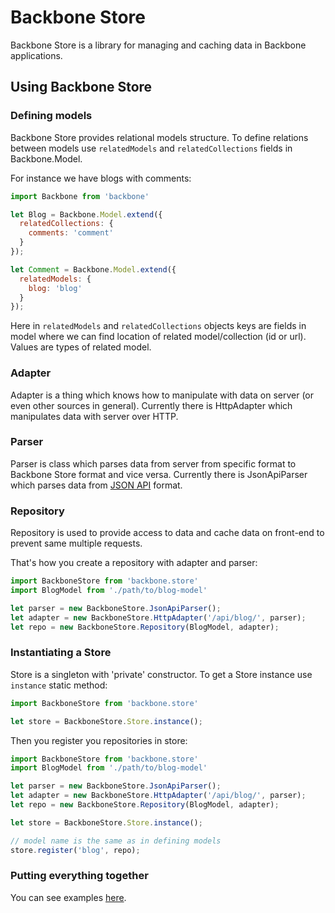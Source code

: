# Backbone Store

Backbone Store is a library for managing and caching data in Backbone applications.

## Using Backbone Store

### Defining models

Backbone Store provides relational models structure. To define relations between models use `relatedModels` and
`relatedCollections` fields in Backbone.Model.

For instance we have blogs with comments:

```javascript
import Backbone from 'backbone'

let Blog = Backbone.Model.extend({
  relatedCollections: {
    comments: 'comment'
  }
});

let Comment = Backbone.Model.extend({
  relatedModels: {
    blog: 'blog'
  }
});
```

Here in `relatedModels` and `relatedCollections` objects keys are fields in model where we can find location of related
model/collection (id or url). Values are types of related model.

### Adapter

Adapter is a thing which knows how to manipulate with data on server (or even other sources in general). Currently there
is HttpAdapter which manipulates data with server over HTTP.

### Parser

Parser is class which parses data from server from specific format to Backbone Store format and vice versa. Currently
there is JsonApiParser which parses data from [JSON API](http://jsonapi.org/) format.

### Repository

Repository is used to provide access to data and cache data on front-end to prevent same multiple requests.

That's how you create a repository with adapter and parser:

```javascript
import BackboneStore from 'backbone.store'
import BlogModel from './path/to/blog-model'

let parser = new BackboneStore.JsonApiParser();
let adapter = new BackboneStore.HttpAdapter('/api/blog/', parser);
let repo = new BackboneStore.Repository(BlogModel, adapter);
```

### Instantiating a Store

Store is a singleton with 'private' constructor. To get a Store instance use `instance` static method:

```javascript
import BackboneStore from 'backbone.store'

let store = BackboneStore.Store.instance();
```

Then you register you repositories in store:

```javascript
import BackboneStore from 'backbone.store'
import BlogModel from './path/to/blog-model'

let parser = new BackboneStore.JsonApiParser();
let adapter = new BackboneStore.HttpAdapter('/api/blog/', parser);
let repo = new BackboneStore.Repository(BlogModel, adapter);

let store = BackboneStore.Store.instance();

// model name is the same as in defining models
store.register('blog', repo); 
```

### Putting everything together

You can see examples [here](https://github.com/groveco/backbone.store/tree/master/examples).